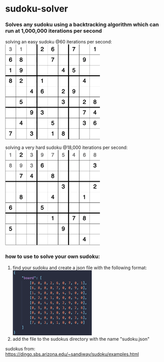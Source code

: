 # sudoku-solver

### Solves any sudoku using a backtracking algorithm which can run at 1,000,000 iterations per second

solving an easy sudoku @60 iterations per second:
</br>
<img src="gif/sudoku-solver-easy.gif" width="300px">

solving a very hard sudoku @18,000 iterations per second:
</br>
<img src="gif/sudoku-solver-hard.gif" width="300px">

### how to use to solve your own sudoku:

1. find your sudoku and create a json file with the following format:
   </br>
   <img src="gif/json-format.png" width="250px">
2. add the file to the sudokus directory with the name "sudoku.json"

sudokus from: https://dingo.sbs.arizona.edu/~sandiway/sudoku/examples.html
